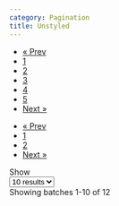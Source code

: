```yaml
---
category: Pagination
title: Unstyled
---
```

  <ul class="pagination pagination-unstyled">
	<li class="page-item disabled"><a class="page-link" href="#">&laquo; Prev</a></li>
	<li class="page-item active"><a class="page-link" href="#">1</a></li>
	<li class="page-item"><a class="page-link" href="#">2</a></li>
	<li class="page-item"><a class="page-link" href="#">3</a></li>
	<li class="page-item"><a class="page-link" href="#">4</a></li>
	<li class="page-item"><a class="page-link" href="#">5</a></li>
	<li class="page-item"><a class="page-link" href="#">Next &raquo;</a></li>
  </ul>
  <div class="pagination-container">
	<ul class="pagination pagination-unstyled">
	  <li class="page-item disabled"><a class="page-link" href="#">&laquo; Prev</a></li>
	  <li class="page-item active"><a class="page-link" href="#">1</a></li>
	  <li class="page-item"><a class="page-link" href="#">2</a></li>
	  <li class="page-item"><a class="page-link" href="#">Next &raquo;</a></li>
	</ul>
	<div class="pagination-text">
	  Show
	</div>
	<select class="custom-select" aria-label="Showing results">
	  <option>10 results</option>
	  <option>20 results</option>
	  <option>30 results</option>
	</select>
	<div class="pagination-text">
	  Showing batches 1-10 of 12
	</div>
  </div>
